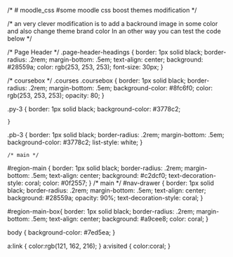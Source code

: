 
/* # moodle_css
#some moodle css boost themes modification */

/* 
an very clever modification is to add a backround image in some color and also change theme brand color
In an other way you can test the code below */

/* Page Header */
.page-header-headings {
    border: 1px solid black;
    border-radius: .2rem;
    margin-bottom: .5em;
    text-align: center;
    background: #28559a;
    color: rgb(253, 253, 253);
    font-size: 30px;
	}	
	

/* coursebox */
.courses .coursebox {
    border: 1px solid black;
    border-radius: .2rem;
    margin-bottom: .5em;
    background-color: #8fc6f0;
    color: rgb(253, 253, 253);
    opacity: 80;
	}

.py-3 {
    border: 1px solid black;
    background-color: #3778c2;
    
	}
.pb-3 {
    border: 1px solid black;
    border-radius: .2rem;
    margin-bottom: .5em;
    background-color: #3778c2;
    list-style: white;
    }


    /* main */
#region-main {
    border: 1px solid black;
    border-radius: .2rem;
    margin-bottom: .5em;
    text-align: center;
    background: #c2dcf0;
    text-decoration-style: coral;
    color: #0f2557;
    }
    /* main */
#nav-drawer {
    border: 1px solid black;
    border-radius: .2rem;
    margin-bottom: .5em;
    text-align: center;
    background: #28559a;
    opacity: 90%;
    text-decoration-style: coral;
	}

#region-main-box{
    border: 1px solid black;
    border-radius: .2rem;
    margin-bottom: .5em;
    text-align: center;
    background: #a9cee8;
    color: coral;
	}

body {
    background-color: #7ed5ea;
	}

a:link {
    color:rgb(121, 162, 216);
        }
a:visited {
    color:coral;
        }
        
